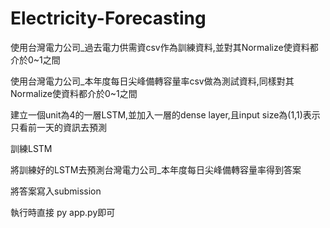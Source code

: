 # Electricity-Forecasting

使用台灣電力公司_過去電力供需資csv作為訓練資料,並對其Normalize使資料都介於0~1之間

使用台灣電力公司_本年度每日尖峰備轉容量率csv做為測試資料,同樣對其Normalize使資料都介於0~1之間

建立一個unit為4的一層LSTM,並加入一層的dense layer,且input size為(1,1)表示只看前一天的資訊去預測

訓練LSTM

將訓練好的LSTM去預測台灣電力公司_本年度每日尖峰備轉容量率得到答案

將答案寫入submission

執行時直接 py app.py即可
